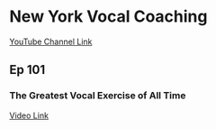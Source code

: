 # New York Vocal Coaching

[YouTube Channel Link](https://www.youtube.com/channel/UCcxo5COqhVc84JYS_bRdLyg)

## Ep 101

### The Greatest Vocal Exercise of All Time

[Video Link](https://www.youtube.com/watch?v=h0SIEY_zNqU)